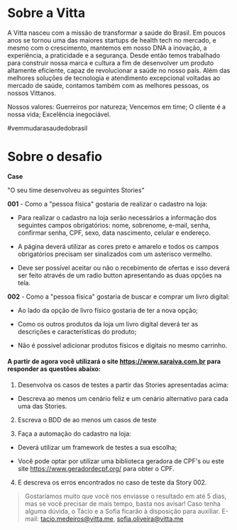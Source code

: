 # Sobre a Vitta

A Vitta nasceu com a missão de transformar a saúde do Brasil. Em poucos anos se tornou uma das maiores startups de health tech no mercado, e mesmo com o crescimento, mantemos em nosso DNA a inovação, a experiência, a praticidade e a segurança. 
Desde então temos trabalhado para construir nossa marca e cultura a fim de desenvolver um produto altamente eficiente, capaz de revolucionar a saúde no nosso país. 
Além das melhores soluções de tecnologia e atendimento excepcional voltadas ao mercado de saúde, contamos também com as melhores pessoas, os nossos Vittanos. 
 
Nossos valores:
Guerreiros por natureza; 
Vencemos em time;
O cliente é a nossa vida;
Excelência inegociável.
 
#vemmudarasaudedobrasil

#  Sobre o desafio


**Case**

"O seu time desenvolveu as seguintes Stories"

**001** - Como a "pessoa física" gostaria de realizar o cadastro na loja:

* Para realizar o cadastro na loja serão necessários a informação dos seguintes campos obrigatórios: nome, sobrenome, e-mail, senha, confirmar senha, CPF, sexo, data nascimento, celular e endereço.

* A página deverá utilizar as cores preto e amarelo e todos os campos obrigatórios precisam ser sinalizados com um asterisco vermelho.

* Deve ser possível aceitar ou não o recebimento de ofertas e isso deverá ser feito através de um radio button apresentando as duas opções na tela.

**002** - Como a "pessoa física" gostaria de buscar e comprar um livro digital:
   
* Ao lado da opção de livro físico gostaria de ter a nova opção;

* Como os outros produtos da loja um livro digital deverá ter as descrições e características do produto;

* Não é possível adicionar produtos físicos e digitais no mesmo carrinho.



#### A partir de agora você utilizará o site https://www.saraiva.com.br para responder as questões abaixo:



1. Desenvolva os casos de testes a partir das Stories apresentadas acima:

  - Descreva ao menos um cenário feliz e um cenário alternativo para cada uma das Stories.

2. Escreva o BDD de ao menos um casos de teste

3. Faça a automação do cadastro na loja:

  * Deverá utilizar um framework de testes a sua escolha;

  * Você pode optar por utilizar uma biblioteca geradora de CPF's ou este site https://www.geradordecpf.org/ para obter o CPF.

4. E descreva os erros encontrados no caso de teste da Story 002.


> Gostaríamos muito que você nos enviasse o resultado em até 5 dias, mas se você precisar de mais tempo, basta nos avisar!
Caso tenha alguma dúvida, o Tácio e a Sofia ficarão à disposição para auxiliar.
E-mail: tacio.medeiros@vitta.me, sofia.oliveira@vitta.me
